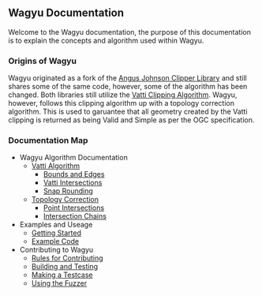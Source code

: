 ## Wagyu Documentation

Welcome to the Wagyu documentation, the purpose of this documentation is to explain the concepts
and algorithm used within Wagyu. 

### Origins of Wagyu

Wagyu originated as a fork of the [Angus Johnson Clipper Library](http://www.angusj.com/delphi/clipper.php) and still
shares some of the same code, however, some of the algorithm has been changed. Both libraries still utilize the [Vatti Clipping Algorithm](https://en.wikipedia.org/wiki/Vatti_clipping_algorithm). Wagyu, however, follows this clipping algorithm up with a topology correction algorithm. This is used to garuantee that all geometry created by the Vatti clipping is returned as being Valid and Simple as per the OGC specification. 

### Documentation Map

* Wagyu Algorithm Documentation
    * [Vatti Algorithm](vatti.md)
        * [Bounds and Edges](bounds_and_edges.md)
        * [Vatti Intersections](vatti_intersections.md)
        * [Snap Rounding](snap_rounding.md)
    * [Topology Correction](topology_correction.md)
        * [Point Intersections](point_intersections.md)
        * [Intersection Chains](intersections_chains.md)
* Examples and Useage
    * [Getting Started](getting_started.md)
    * [Example Code](example.md)
* Contributing to Wagyu
    * [Rules for Contributing](contributing.md)
    * [Building and Testing](building_and_testing.md)
    * [Making a Testcase](make_a_testcase.md)
    * [Using the Fuzzer](fuzzer.md)
